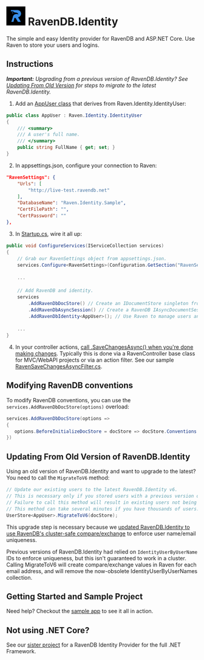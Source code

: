 ﻿# <img src="https://github.com/JudahGabriel/RavenDB.Identity/blob/master/RavenDB.Identity/nuget-icon.png?raw=true" width="50px" height="50px" /> RavenDB.Identity
The simple and easy Identity provider for RavenDB and ASP.NET Core. Use Raven to store your users and logins.

## Instructions ##

***Important:** Upgrading from a previous version of RavenDB.Identity? See <a href="#updating-from-old-version">Updating From Old Version</a> for steps to migrate to the latest RavenDB.Identity.*

1. Add an [AppUser class](https://github.com/JudahGabriel/RavenDB.Identity/blob/master/Sample/Models/AppUser.cs) that derives from Raven.Identity.IdentityUser:
```csharp
public class AppUser : Raven.Identity.IdentityUser
{
    /// <summary>
    /// A user's full name.
    /// </summary>
    public string FullName { get; set; }
}
```

2. In appsettings.json, configure your connection to Raven:

```json
"RavenSettings": {
    "Urls": [
        "http://live-test.ravendb.net"
    ],
    "DatabaseName": "Raven.Identity.Sample",
    "CertFilePath": "",
    "CertPassword": ""
},
```

3. In [Startup.cs](https://github.com/JudahGabriel/RavenDB.Identity/blob/master/Sample/Startup.cs), wire it all up:

```csharp
public void ConfigureServices(IServiceCollection services)
{
    // Grab our RavenSettings object from appsettings.json.
    services.Configure<RavenSettings>(Configuration.GetSection("RavenSettings"));
    
    ...
    
    // Add RavenDB and identity.
    services
        .AddRavenDbDocStore() // Create an IDocumentStore singleton from the RavenSettings.
        .AddRavenDbAsyncSession() // Create a RavenDB IAsyncDocumentSession for each request. You're responsible for calling .SaveChanges after each request.
        .AddRavenDbIdentity<AppUser>(); // Use Raven to manage users and roles.
    
    ...
}
```

4. In your controller actions, [call .SaveChangesAsync() when you're done making changes](https://github.com/JudahGabriel/RavenDB.Identity/blob/master/Sample/Filters/RavenSaveChangesAsyncFilter.cs#L35). Typically this is done via a RavenController base class for MVC/WebAPI projects or via an action filter. See our sample [RavenSaveChangesAsyncFilter.cs](https://github.com/JudahGabriel/RavenDB.Identity/blob/master/Sample/Filters/RavenSaveChangesAsyncFilter.cs).

## Modifying RavenDB conventions

To modify RavenDB conventions, you can use the `services.AddRavenDbDocStore(options)` overload:

```csharp
services.AddRavenDbDocStore(options =>
{
   options.BeforeInitializeDocStore = docStore => docStore.Conventions.IdentityPartsSeparator = "-";
})
```

## <a id="updating-from-old-version">Updating From Old Version of RavenDB.Identity</a>

Using an old version of RavenDB.Identity and want to upgrade to the latest? You need to call the `MigrateToV6` method:

```csharp
// Update our existing users to the latest RavenDB.Identity v6.
// This is necessary only if you stored users with a previous version of RavenDB.Identity.
// Failure to call this method will result in existing users not being able to login.
// This method can take several minutes if you have thousands of users.
UserStore<AppUser>.MigrateToV6(docStore);
```

This upgrade step is necessary because we [updated RavenDB.Identity to use RavenDB's cluster-safe compare/exchange](https://github.com/JudahGabriel/RavenDB.Identity/issues/5) to enforce user name/email uniqueness. 

Previous versions of RavenDB.Identity had relied on `IdentityUserByUserName` IDs to enforce uniqueness, but this isn't guaranteed to work in a cluster. Calling MigrateToV6 will create compare/exchange values in Raven for each email address, and will remove the now-obsolete IdentityUserByUserNames collection.

## Getting Started and Sample Project

Need help? Checkout the [sample app](https://github.com/JudahGabriel/RavenDB.Identity/tree/master/Sample) to see it all in action.

## Not using .NET Core?

See our [sister project](https://github.com/JudahGabriel/RavenDB.AspNet.Identity) for a RavenDB Identity Provider for the full .NET Framework.